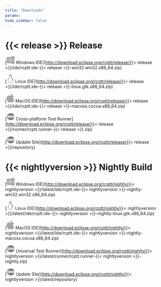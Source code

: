 ```yaml
---
title: "Downloads"
params:
hide_sidebar: false
---
```


# {{< release >}} Release
[![](ico-win.png) Windows IDE](http://download.eclipse.org/rcptt/release/{{< release >}}/ide/rcptt.ide-{{< release >}}-win32.win32.x86_64.zip)

[![](ico-linux.png) Linux IDE](http://download.eclipse.org/rcptt/release/{{< release >}}/ide/rcptt.ide-{{< release >}}-linux.gtk.x86_64.zip)

[![](ico-mac.png) MacOS IDE](http://download.eclipse.org/rcptt/release/{{< release >}}/ide/rcptt.ide-{{< release >}}-macosx.cocoa.x86_64.zip)

[![](ico-eclipse.png) Cross-platform Test Runner](http://download.eclipse.org/rcptt/release/{{< release >}}/runner/rcptt.runner-{{< release >}}.zip)

[![](ico-eclipse.png) Update Site](http://download.eclipse.org/rcptt/release/{{< release >}}/repository)

# {{< nightlyversion >}} Nightly Build
 [![](ico-win.png) Windows IDE](http://download.eclipse.org/rcptt/nightly/{{< nightlyversion >}}/latest/ide/rcptt.ide-{{< nightlyversion >}}-nightly-win32.win32.x86_64.zip)

 [![](ico-linux.png) Linux IDE](http://download.eclipse.org/rcptt/nightly/{{< nightlyversion >}}/latest/ide/rcptt.ide-{{< nightlyversion >}}-nightly-linux.gtk.x86_64.zip)

 [![](ico-mac.png) MacOS IDE](http://download.eclipse.org/rcptt/nightly/{{< nightlyversion >}}/latest/ide/rcptt.ide-{{< nightlyversion >}}-nightly-macosx.cocoa.x86_64.zip)

 [![](ico-eclipse.png) Universal Test Runner](http://download.eclipse.org/rcptt/nightly/{{< nightlyversion >}}/latest/runner/rcptt.runner-{{< nightlyversion >}}-nightly.zip)

 [![](ico-eclipse.png) Update Site](http://download.eclipse.org/rcptt/nightly/{{< nightlyversion >}}/latest/repository)
